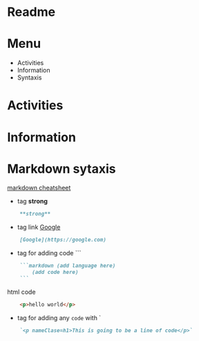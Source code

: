 # Readme

# Menu
- Activities
- Information
- Syntaxis

# Activities
# Information
# Markdown sytaxis
[markdown cheatsheet](https://www.markdownguide.org/cheat-sheet/)
- tag **strong** 
```markdown
    **strong**
```
- tag link [Google](https://google.com)
```markdown
    [Google](https://google.com)
```
- tag for adding code ``` 
```markdown
    ```markdown (add language here)
        (add code here)
    ```
```
html code
```html
    <p>hello world</p>    
```
- tag for adding any `code` with ` 
```markdown
    `<p nameClase=h1>This is going to be a line of code</p>`  
```



